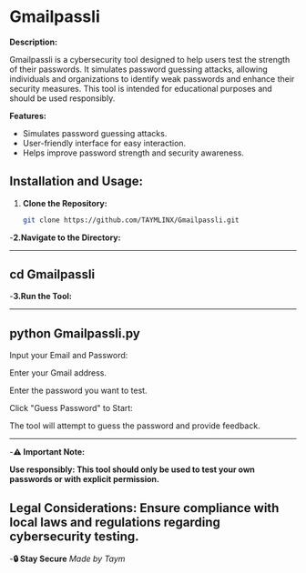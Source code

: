# Gmailpassli

**Description:**

Gmailpassli is a cybersecurity tool designed to help users test the strength of their passwords. It simulates password guessing attacks, allowing individuals and organizations to identify weak passwords and enhance their security measures. This tool is intended for educational purposes and should be used responsibly.

**Features:**
- Simulates password guessing attacks.
- User-friendly interface for easy interaction.
- Helps improve password strength and security awareness.

## Installation and Usage:

1. **Clone the Repository:**
   ```bash
   git clone https://github.com/TAYMLINX/Gmailpassli.git
-**2.Navigate to the Directory:**

---------------
cd Gmailpassli
---------------

-**3.Run the Tool:**

----------------------
python Gmailpassli.py
-----------------------

Input your Email and Password:

Enter your Gmail address.

Enter the password you want to test.

Click "Guess Password" to Start:

The tool will attempt to guess the password and provide feedback.

----------------------------------------------------------------------------------------------------------------
-**⚠️ Important Note:**

**Use responsibly: This tool should only be used to test your own passwords or with explicit permission.**

**Legal Considerations: Ensure compliance with local laws and regulations regarding cybersecurity testing.**
---------------------------------------------------------------------------------------------------------------

-**🔒 Stay Secure**
*Made by Taym*
